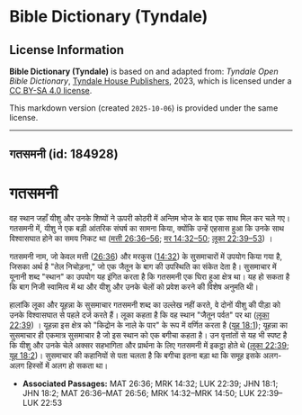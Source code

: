 # Bible Dictionary (Tyndale)

## License Information

**Bible Dictionary (Tyndale)** is based on and adapted from: _Tyndale Open Bible Dictionary_, [Tyndale House Publishers](https://tyndaleopenresources.com/), 2023, which is licensed under a [CC BY-SA 4.0 license](https://creativecommons.org/licenses/by-sa/4.0/legalcode.en).

This markdown version (created `2025-10-06`) is provided under the same license.



--------------------------------

## गतसमनी (id: 184928)

गतसमनी
======

वह स्थान जहाँ यीशु और उनके शिष्यों ने ऊपरी कोठरी में अन्तिम भोज के बाद एक साथ मिल कर चले गए। गतसमनी में, यीशु ने एक बड़ी आंतरिक संघर्ष का सामना किया, क्योंकि उन्हें एहसास हुआ कि उनके साथ विश्वासघात होने का समय निकट था ([मत्ती 26:36–56](https://ref.ly/Matt26:36-Matt26:56); [मर 14:32–50](https://ref.ly/Mark14:32-Mark14:50); [लूका 22:39–53](https://ref.ly/Luke22:39-Luke22:53)) ।

गतसमनी नाम, जो केवल मत्ती ([26:36](https://ref.ly/Matt26:36)) और मरकुस ([14:32](https://ref.ly/Mark14:32)) के सुसमाचारों में उपयोग किया गया है, जिसका अर्थ है "तेल निचोड़ना," जो एक जैतून के बाग की उपस्थिति का संकेत देता है। सुसमाचार में यूनानी शब्द "स्थान" का उपयोग यह इंगित करता है कि गतसमनी एक घिरा हुआ क्षेत्र था। यह हो सकता है कि बाग निजी स्वामित्व में था और यीशु और उनके चेलों को प्रवेश करने की विशेष अनुमति थी।

हालांकि लूका और यूहन्ना के सुसमाचार गतसमनी शब्द का उल्लेख नहीं करते, वे दोनों यीशु की पीड़ा को उनके विश्वासघात से पहले दर्ज करते हैं। लूका कहता है कि वह स्थान "जैतून पर्वत" पर था ([लूका 22:39](https://ref.ly/Luke22:39)) । यूहन्ना इस क्षेत्र को "किद्रोन के नाले के पार" के रूप में वर्णित करता है ([यूह 18:1](https://ref.ly/John18:1)); यूहन्ना का सुसमाचार ही एकमात्र सुसमाचार है जो इस स्थान को एक बगीचा कहता है। उन वृत्तांतों से यह भी स्पष्ट है कि यीशु और उनके चेले अक्सर सहभागिता और प्रार्थना के लिए गतसमनी में इकट्ठा होते थे ([लूका 22:39](https://ref.ly/Luke22:39); [यूह 18:2](https://ref.ly/John18:2))। सुसमाचार की कहानियों से पता चलता है कि बगीचा इतना बड़ा था कि समूह इसके अलग\-अलग हिस्सों में अलग हो सकता था।

* **Associated Passages:** MAT 26:36; MRK 14:32; LUK 22:39; JHN 18:1; JHN 18:2; MAT 26:36–MAT 26:56; MRK 14:32–MRK 14:50; LUK 22:39–LUK 22:53

